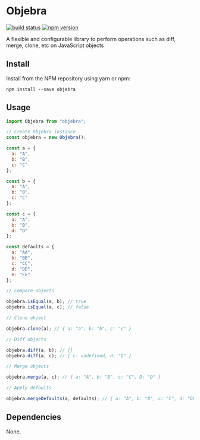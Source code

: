 # Objebra

[![build status](https://img.shields.io/travis/m-nasab/objebra)](https://travis-ci.org/m-nasab/objebra) [![npm version](https://img.shields.io/npm/v/objebra)](https://www.npmjs.com/package/objebra)

A flexible and configurable library to perform operations such as diff, merge, clone, etc on JavaScript objects

## Install

Install from the NPM repository using yarn or npm:

```shell
npm install --save objebra
```

## Usage

```js
import Objebra from "objebra";

// Create Objebra instance
const objebra = new Objebra();

const a = {
  a: "A",
  b: "B",
  c: "C"
};

const b = {
  a: "A",
  b: "B",
  c: "C"
};

const c = {
  a: "A",
  b: "B",
  d: "D"
};

const defaults = {
  a: "AA",
  b: "BB",
  c: "CC",
  d: "DD",
  e: "EE"
};

// Compare objects

objebra.isEqual(a, b); // true
objebra.isEqual(a, c); // false

// Clone object

objebra.clone(a); // { a: "a", b: "b", c: "c" }

// Diff objects

objebra.diff(a, b); // {}
objebra.diff(a, c); // { c: undefined, d: "D" }

// Merge objects

objebra.merge(a, c); // { a: "A", b: "B", c: "C", D: "D" }

// Apply defaults

objebra.mergeDefaults(a, defaults); // { a: "A", b: "B", c: "C", d: "DD", e: "EE" }
```

## Dependencies

None.
